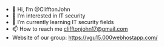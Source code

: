 - 👋 Hi, I’m @ClifftonJohn
- 👀 I’m interested in IT security
- 🌱 I’m currently learning IT security fields
- 📫 How to reach me clifftonjohn17@gmail.com
- Website of our group: https://vgu15.000webhostapp.com/
<!---
ClifftonJohn/ClifftonJohn is a ✨ special ✨ repository because its `README.md` (this file) appears on your GitHub profile.
You can click the Preview link to take a look at your changes.
--->
